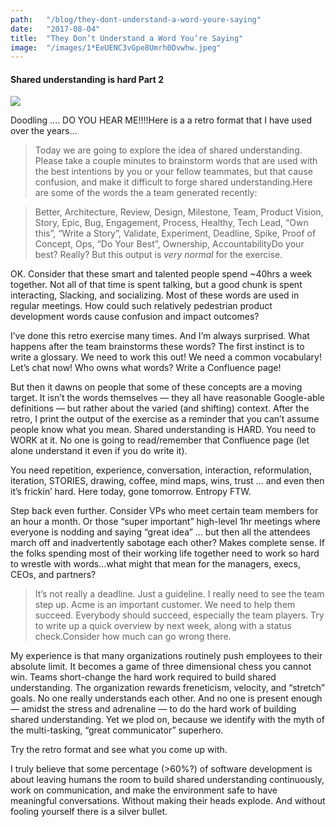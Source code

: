 ```yaml
---
path:	"/blog/they-dont-understand-a-word-youre-saying"
date:	"2017-08-04"
title:	"They Don’t Understand a Word You’re Saying"
image:	"/images/1*EeUENC3vGpe8Umrh0Dvwhw.jpeg"
---
```


#### Shared understanding is hard Part 2

![](/images/1*EeUENC3vGpe8Umrh0Dvwhw.jpeg)

Doodling …. DO YOU HEAR ME!!!!Here is a a retro format that I have used over the years…


> Today we are going to explore the idea of shared understanding. Please take a couple minutes to brainstorm words that are used with the best intentions by you or your fellow teammates, but that cause confusion, and make it difficult to forge shared understanding.Here are some of the words the a team generated recently:


> Better, Architecture, Review, Design, Milestone, Team, Product Vision, Story, Epic, Bug, Engagement, Process, Healthy, Tech Lead, “Own this”, “Write a Story”, Validate, Experiment, Deadline, Spike, Proof of Concept, Ops, “Do Your Best”, Ownership, AccountabilityDo your best? Really? But this output is *very normal* for the exercise.

OK. Consider that these smart and talented people spend ~40hrs a week together. Not all of that time is spent talking, but a good chunk is spent interacting, Slacking, and socializing. Most of these words are used in regular meetings. How could such relatively pedestrian product development words cause confusion and impact outcomes?

I’ve done this retro exercise many times. And I’m always surprised. What happens after the team brainstorms these words? The first instinct is to write a glossary. We need to work this out! We need a common vocabulary! Let’s chat now! Who owns what words? Write a Confluence page!

But then it dawns on people that some of these concepts are a moving target. It isn’t the words themselves — they all have reasonable Google-able definitions — but rather about the varied (and shifting) context. After the retro, I print the output of the exercise as a reminder that you can’t assume people know what you mean. Shared understanding is HARD. You need to WORK at it. No one is going to read/remember that Confluence page (let alone understand it even if you do write it).

You need repetition, experience, conversation, interaction, reformulation, iteration, STORIES, drawing, coffee, mind maps, wins, trust … and even then it’s frickin’ hard. Here today, gone tomorrow. Entropy FTW.

Step back even further. Consider VPs who meet certain team members for an hour a month. Or those “super important” high-level 1hr meetings where everyone is nodding and saying “great idea” … but then all the attendees march off and inadvertently sabotage each other? Makes complete sense. If the folks spending most of their working life together need to work so hard to wrestle with words…what might that mean for the managers, execs, CEOs, and partners?


> It’s not really a deadline. Just a guideline. I really need to see the team step up. Acme is an important customer. We need to help them succeed. Everybody should succeed, especially the team players. Try to write up a quick overview by next week, along with a status check.Consider how much can go wrong there.

My experience is that many organizations routinely push employees to their absolute limit. It becomes a game of three dimensional chess you cannot win. Teams short-change the hard work required to build shared understanding. The organization rewards freneticism, velocity, and “stretch” goals. No one really understands each other. And no one is present enough — amidst the stress and adrenaline — to do the hard work of building shared understanding. Yet we plod on, because we identify with the myth of the multi-tasking, “great communicator” superhero.

Try the retro format and see what you come up with.

I truly believe that some percentage (>60%?) of software development is about leaving humans the room to build shared understanding continuously, work on communication, and make the environment safe to have meaningful conversations. Without making their heads explode. And without fooling yourself there is a silver bullet.

